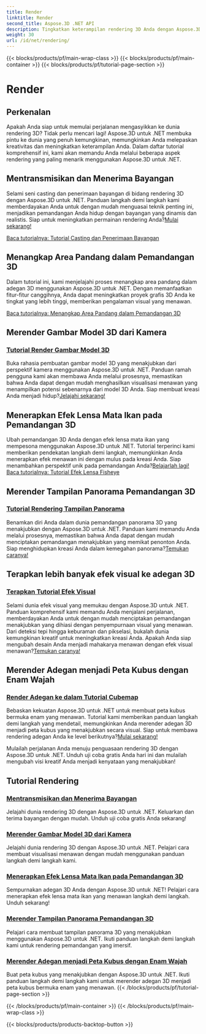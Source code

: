 ```yaml
---
title: Render
linktitle: Render
second_title: Aspose.3D .NET API
description: Tingkatkan keterampilan rendering 3D Anda dengan Aspose.3D untuk .NET! Ciptakan bayangan, ciptakan visualisasi menawan, terapkan efek lensa mata ikan, dan banyak lagi.
weight: 30
url: /id/net/rendering/
---
```


{{< blocks/products/pf/main-wrap-class >}}
{{< blocks/products/pf/main-container >}}
{{< blocks/products/pf/tutorial-page-section >}}

# Render

## Perkenalan

Apakah Anda siap untuk memulai perjalanan mengasyikkan ke dunia rendering 3D? Tidak perlu mencari lagi! Aspose.3D untuk .NET membuka pintu ke dunia yang penuh kemungkinan, memungkinkan Anda melepaskan kreativitas dan meningkatkan keterampilan Anda. Dalam daftar tutorial komprehensif ini, kami akan memandu Anda melalui beberapa aspek rendering yang paling menarik menggunakan Aspose.3D untuk .NET.

## Mentransmisikan dan Menerima Bayangan
 Selami seni casting dan penerimaan bayangan di bidang rendering 3D dengan Aspose.3D untuk .NET. Panduan langkah demi langkah kami memberdayakan Anda untuk dengan mudah menguasai teknik penting ini, menjadikan pemandangan Anda hidup dengan bayangan yang dinamis dan realistis. Siap untuk meningkatkan permainan rendering Anda?[Mulai sekarang!](./cast-receive-shadows/)

[Baca tutorialnya: Tutorial Casting dan Penerimaan Bayangan](./cast-receive-shadows/)


## Menangkap Area Pandang dalam Pemandangan 3D
Dalam tutorial ini, kami menjelajahi proses menangkap area pandang dalam adegan 3D menggunakan Aspose.3D untuk .NET. Dengan memanfaatkan fitur-fitur canggihnya, Anda dapat meningkatkan proyek grafis 3D Anda ke tingkat yang lebih tinggi, memberikan pengalaman visual yang menawan.

[Baca tutorialnya: Menangkap Area Pandang dalam Pemandangan 3D](./capture-viewport/)


## Merender Gambar Model 3D dari Kamera
### [Tutorial Render Gambar Model 3D](./render-3d-model-image/)
 Buka rahasia pembuatan gambar model 3D yang menakjubkan dari perspektif kamera menggunakan Aspose.3D untuk .NET. Panduan ramah pengguna kami akan membawa Anda melalui prosesnya, memastikan bahwa Anda dapat dengan mudah menghasilkan visualisasi menawan yang menampilkan potensi sebenarnya dari model 3D Anda. Siap membuat kreasi Anda menjadi hidup?[Jelajahi sekarang!](./render-3d-model-image/)

## Menerapkan Efek Lensa Mata Ikan pada Pemandangan 3D
Ubah pemandangan 3D Anda dengan efek lensa mata ikan yang mempesona menggunakan Aspose.3D untuk .NET. Tutorial terperinci kami memberikan pendekatan langkah demi langkah, memungkinkan Anda menerapkan efek menawan ini dengan mulus pada kreasi Anda. Siap menambahkan perspektif unik pada pemandangan Anda?[Belajarlah lagi!](./fisheye-lens-effect-3d-scene/)
[Baca tutorialnya: Tutorial Efek Lensa Fisheye](./fisheye-lens-effect-3d-scene/)

## Merender Tampilan Panorama Pemandangan 3D
### [Tutorial Rendering Tampilan Panorama](./render-panorama-view/)
 Benamkan diri Anda dalam dunia pemandangan panorama 3D yang menakjubkan dengan Aspose.3D untuk .NET. Panduan kami memandu Anda melalui prosesnya, memastikan bahwa Anda dapat dengan mudah menciptakan pemandangan menakjubkan yang memikat penonton Anda. Siap menghidupkan kreasi Anda dalam kemegahan panorama?[Temukan caranya!](./render-panorama-view/)

## Terapkan lebih banyak efek visual ke adegan 3D
### [Terapkan Tutorial Efek Visual](./apply-visual-effects/)
Selami dunia efek visual yang memukau dengan Aspose.3D untuk .NET. Panduan komprehensif kami memandu Anda menjalani perjalanan, memberdayakan Anda untuk dengan mudah menciptakan pemandangan menakjubkan yang dihiasi dengan penyempurnaan visual yang menawan. Dari deteksi tepi hingga keburaman dan pikselasi, bukalah dunia kemungkinan kreatif untuk meningkatkan kreasi Anda. Apakah Anda siap mengubah desain Anda menjadi mahakarya menawan dengan efek visual menawan?[Temukan caranya!](./apply-visual-effects/)

## Merender Adegan menjadi Peta Kubus dengan Enam Wajah
### [Render Adegan ke dalam Tutorial Cubemap](./render-scene-cubemap/)
 Bebaskan kekuatan Aspose.3D untuk .NET untuk membuat peta kubus bermuka enam yang menawan. Tutorial kami memberikan panduan langkah demi langkah yang mendetail, memungkinkan Anda merender adegan 3D menjadi peta kubus yang menakjubkan secara visual. Siap untuk membawa rendering adegan Anda ke level berikutnya?[Mulai sekarang!](./render-scene-cubemap/)

Mulailah perjalanan Anda menuju penguasaan rendering 3D dengan Aspose.3D untuk .NET. Unduh uji coba gratis Anda hari ini dan mulailah mengubah visi kreatif Anda menjadi kenyataan yang menakjubkan!
## Tutorial Rendering
### [Mentransmisikan dan Menerima Bayangan](./cast-receive-shadows/)
Jelajahi dunia rendering 3D dengan Aspose.3D untuk .NET. Keluarkan dan terima bayangan dengan mudah. Unduh uji coba gratis Anda sekarang!
### [Merender Gambar Model 3D dari Kamera](./render-3d-model-image/)
Jelajahi dunia rendering 3D dengan Aspose.3D untuk .NET. Pelajari cara membuat visualisasi menawan dengan mudah menggunakan panduan langkah demi langkah kami.
### [Menerapkan Efek Lensa Mata Ikan pada Pemandangan 3D](./fisheye-lens-effect-3d-scene/)
Sempurnakan adegan 3D Anda dengan Aspose.3D untuk .NET! Pelajari cara menerapkan efek lensa mata ikan yang menawan langkah demi langkah. Unduh sekarang!
### [Merender Tampilan Panorama Pemandangan 3D](./render-panorama-view/)
Pelajari cara membuat tampilan panorama 3D yang menakjubkan menggunakan Aspose.3D untuk .NET. Ikuti panduan langkah demi langkah kami untuk rendering pemandangan yang imersif.
### [Merender Adegan menjadi Peta Kubus dengan Enam Wajah](./render-scene-cubemap/)
Buat peta kubus yang menakjubkan dengan Aspose.3D untuk .NET. Ikuti panduan langkah demi langkah kami untuk merender adegan 3D menjadi peta kubus bermuka enam yang menawan.
{{< /blocks/products/pf/tutorial-page-section >}}

{{< /blocks/products/pf/main-container >}}
{{< /blocks/products/pf/main-wrap-class >}}

{{< blocks/products/products-backtop-button >}}
